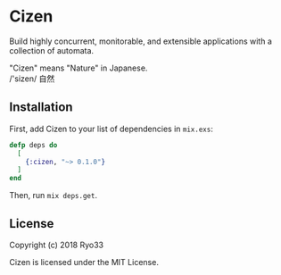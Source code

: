 # Cizen

Build highly concurrent, monitorable, and extensible applications
with a collection of automata.

"Cizen" means "Nature" in Japanese.  
/'sizen/ 自然

## Installation

First, add Cizen to your list of dependencies in `mix.exs`:

```elixir
defp deps do
  [
    {:cizen, "~> 0.1.0"}
  ]
end
```

Then, run `mix deps.get`.

## License

Copyright (c) 2018 Ryo33

Cizen is licensed under the MIT License.

